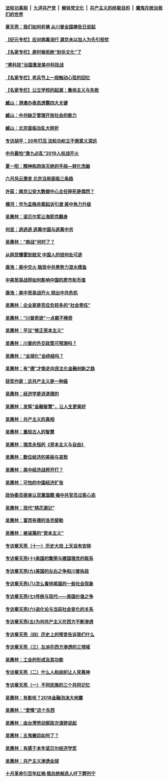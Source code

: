 ####  [法轮功真相](../../../../basic/blob/master/README.md?t=06221531) &nbsp;|&nbsp; [九评共产党](../../../../9ping.md/blob/master/README.md?t=06221531) &nbsp;|&nbsp; [解体党文化](../../../../jtdwh.md/blob/master/README.md?t=06221531)  &nbsp;|&nbsp; [共产主义的终极目的](../../../../gczydzjmd.md/blob/master/README.md?t=06221531) &nbsp;|&nbsp; [魔鬼在统治我们的世界](../../../../mgztzwmdsj.md/blob/master/README.md?t=06221531) 

#### [章天亮：我们如何祈祷 从川普全国祷告日说起](../pages/nsc423/n11944627.md?t=06221531) 

#### [【纪元专栏】应对病毒流行 渥京未以加人为先引担忧](../pages/nsc423/n11875714.md?t=06221531) 

#### [【名家专栏】是时候拒绝“封杀文化”了](../pages/nsc423/n11814093.md?t=06221531) 

#### [“黑科技”治国激发美中科技战](../pages/nsc423/n11638056.md?t=06221531) 

#### [【名家专栏】老兵节上一段触动心弦的回忆](../pages/nsc423/n11646016.md?t=06221531) 

#### [【名家专栏】公立学校的起源：集体主义与失败](../pages/nsc423/n11601833.md?t=06221531) 

#### [臧山：港澳办表态透露四大关键](../pages/nsc423/n11421628.md?t=06221531) 

#### [臧山：中共缺乏管理开放社会的能力](../pages/nsc423/n11407457.md?t=06221531) 

#### [臧山：北京面临治乱大转折](../pages/nsc423/n11406895.md?t=06221531) 

#### [专访胡平：20年打压 法轮功屹立不倒意义深远](../pages/nsc423/n11398800.md?t=06221531) 

#### [中共最怕“逢九必乱”2019人权战开火](../pages/nsc423/n11385248.md?t=06221531) 

#### [夏一阳：精神和肉体灭绝的手段—转化洗脑](../pages/nsc423/n11368250.md?t=06221531) 

#### [六月风云激变 北京当局面临三条路](../pages/nsc423/n11313668.md?t=06221531) 

#### [许茹：南京公安大数据中心主任猝死是偶然？](../pages/nsc423/n11064744.md?t=06221531) 

#### [横河：华为孟晚舟案起诉引渡 美中角力升级](../pages/nsc423/n11027230.md?t=06221531) 

#### [吴惠林：诺贝尔奖让海耶克翻身](../pages/nsc423/n10890049.md?t=06221531) 

#### [何坚：逃逃逃 逃离中国与逃离中共](../pages/nsc423/n10592891.md?t=06221531) 

#### [吴惠林：“商战”何时了？](../pages/nsc423/n10573558.md?t=06221531) 

#### [从网贷爆雷到股灾 中国人的钱何处可逃](../pages/nsc423/n10572800.md?t=06221531) 

#### [唐浩：美中交火 隐现中共黑势力混水摸鱼](../pages/nsc423/n10544040.md?t=06221531) 

#### [中美贸易战将如何影响中国的房市和币值](../pages/nsc423/n10543697.md?t=06221531) 

#### [唐浩：美中贸易战开火 烧出中共危机](../pages/nsc423/n10540126.md?t=06221531) 

#### [吴惠林：企业家是否应负较多的“社会责任”](../pages/nsc423/n10535022.md?t=06221531) 

#### [吴惠林：“川普奇迹”一点都不稀奇](../pages/nsc423/n10512808.md?t=06221531) 

#### [吴惠林：平议“修正资本主义”](../pages/nsc423/n10495724.md?t=06221531) 

#### [吴惠林：川普的外交政策可预测吗？](../pages/nsc423/n10462387.md?t=06221531) 

#### [吴惠林：“全球化”会终结吗？](../pages/nsc423/n10452838.md?t=06221531) 

#### [吴惠林：有“德”才能走向民主化金融创新之路](../pages/nsc423/n10432292.md?t=06221531) 

#### [获奖作家：这共产主义是一种癌](../pages/nsc423/n10431541.md?t=06221531) 

#### [吴惠林：经济学是讲道德的](../pages/nsc423/n10398014.md?t=06221531) 

#### [吴惠林：发挥“金融智慧”，让人生更美好](../pages/nsc423/n10375019.md?t=06221531) 

#### [吴惠林：共产主义的真相](../pages/nsc423/n10351394.md?t=06221531) 

#### [吴惠林：重拾古人的智慧](../pages/nsc423/n10337691.md?t=06221531) 

#### [吴惠林：理念永恒的《资本主义与自由》](../pages/nsc423/n10316274.md?t=06221531) 

#### [吴惠林：数位经济的美丽与哀愁](../pages/nsc423/n10292946.md?t=06221531) 

#### [吴惠林：美中经济战将开打？](../pages/nsc423/n10258825.md?t=06221531) 

#### [吴惠林：可怕的中国经济扩张](../pages/nsc423/n10219147.md?t=06221531) 

#### [政协委员提承认双重国籍 揭中共官员过客心态](../pages/nsc423/n10208809.md?t=06221531) 

#### [吴惠林：现代“桃花源记”](../pages/nsc423/n10185234.md?t=06221531) 

#### [吴惠林：富而有德的洛克斐勒](../pages/nsc423/n10142264.md?t=06221531) 

#### [吴惠林：被诬蔑的“资本主义”](../pages/nsc423/n10124816.md?t=06221531) 

#### [专访章天亮（十一）历史大戏 上天自有安排](../pages/nsc423/n10094905.md?t=06221531) 

#### [专访章天亮(十)美国的繁荣与建国理念的联系](../pages/nsc423/n10094899.md?t=06221531) 

#### [专访章天亮(九)美国的左右之争和川普执政](../pages/nsc423/n10094889.md?t=06221531) 

#### [专访章天亮(八)怎么看待美国的一些社会现象](../pages/nsc423/n10094857.md?t=06221531) 

#### [专访章天亮(七)传统与现代——美国价值之争](../pages/nsc423/n10093140.md?t=06221531) 

#### [专访章天亮(六)进化论与当前社会变化的关系](../pages/nsc423/n10092036.md?t=06221531) 

#### [专访章天亮(五)为何共产主义在西方不断渗透](../pages/nsc423/n10083620.md?t=06221531) 

#### [专访章天亮（四）历史上的预言告诉我们什么](../pages/nsc423/n10083606.md?t=06221531) 

#### [专访章天亮（三）左派在西方渗透的三领域](../pages/nsc423/n10081115.md?t=06221531) 

#### [吴惠林：工会的形成及其功能](../pages/nsc423/n10080633.md?t=06221531) 

#### [专访章天亮（二）什么人和组织让人背离神](../pages/nsc423/n10076637.md?t=06221531) 

#### [专访章天亮（一）不同民族的三个共同记忆](../pages/nsc423/n10074188.md?t=06221531) 

#### [吴惠林：有影呒？2018金融泡沫大地震](../pages/nsc423/n10040534.md?t=06221531) 

#### [吴惠林：“爱情”这个东西](../pages/nsc423/n10019423.md?t=06221531) 

#### [吴惠林：由台湾劳动部政次请辞说起](../pages/nsc423/n9979679.md?t=06221531) 

#### [吴惠林：五鬼搬运如何了？](../pages/nsc423/n9925338.md?t=06221531) 

#### [吴惠林：有感于本年诺贝尔经济学奖](../pages/nsc423/n9871883.md?t=06221531) 

#### [吴惠林：共产主义渗透全球](../pages/nsc423/n9812748.md?t=06221531) 

#### [十月革命引百年红祸 俄总统候选人吁下葬列宁](../pages/nsc423/n9810182.md?t=06221531) 

